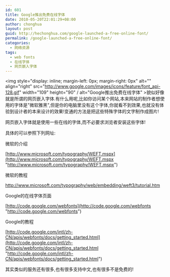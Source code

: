 ```yaml
---
id: 601
title: Google推出免费在线字体
date: 2010-05-20T22:01:29+08:00
author: chonghua
layout: post
guid: http://hechonghua.com/google-launched-a-free-online-font/
permalink: /google-launched-a-free-online-font/
categories:
  - 网络资源
tags:
  - web fonts
  - 在线字体
  - 网页嵌入字体
---
```

<img style="display: inline; margin-left: 0px; margin-right: 0px" alt="" align="right" src="http://www.google.com/images/icons/feature/font_api-128.gif" width="109" height="90" / alt="Google推出免费在线字体" >貌似好像就是所谓的网页嵌入字体.有什么用呢,比如你访问某个网站,本来网站的制作者想使用的字体是"微软雅黑",但是你的电脑里没有这个字体,你就看不到效果,也就没有体验到设计者的本来设计的效果!变通的方法是把这些特殊字体的文字制作成图片!

<!--more-->

网页嵌入字体就是使用一些在线的字体,而不必要求浏览者安装这些字体!

具体的可以参照下列网址:

微软的介绍

[http://www.microsoft.com/typography/WEFT.mspx](http://www.microsoft.com/typography/WEFT.mspx "http://www.microsoft.com/typography/WEFT.mspx")

微软的教程

<http://www.microsoft.com/typography/web/embedding/weft3/tutorial.htm>

Google的在线字体页面

[http://code.google.com/webfonts](http://code.google.com/webfonts "http://code.google.com/webfonts")

Google的教程

[http://code.google.com/intl/zh-CN/apis/webfonts/docs/getting_started.html](http://code.google.com/intl/zh-CN/apis/webfonts/docs/getting_started.html "http://code.google.com/intl/zh-CN/apis/webfonts/docs/getting_started.html")

其实类似的服务还有很多,也有很多支持中文,也有很多不是免费的!